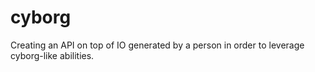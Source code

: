 # cyborg
Creating an API on top of IO generated by a person in order to leverage cyborg-like abilities.
